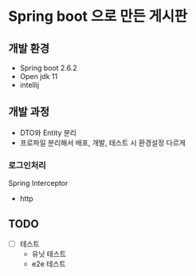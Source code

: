 # Spring boot 으로 만든 게시판

## 개발 환경

- Spring boot 2.6.2
- Open jdk 11
- intellij

## 개발 과정

- DTO와 Entity 분리
- 프로파일 분리해서 배포, 개발, 테스트 시 환경설정 다르게

### 로그인처리

Spring Interceptor

- http

## TODO

- [ ] 테스트
    - 유닛 테스트
    - e2e 테스트

